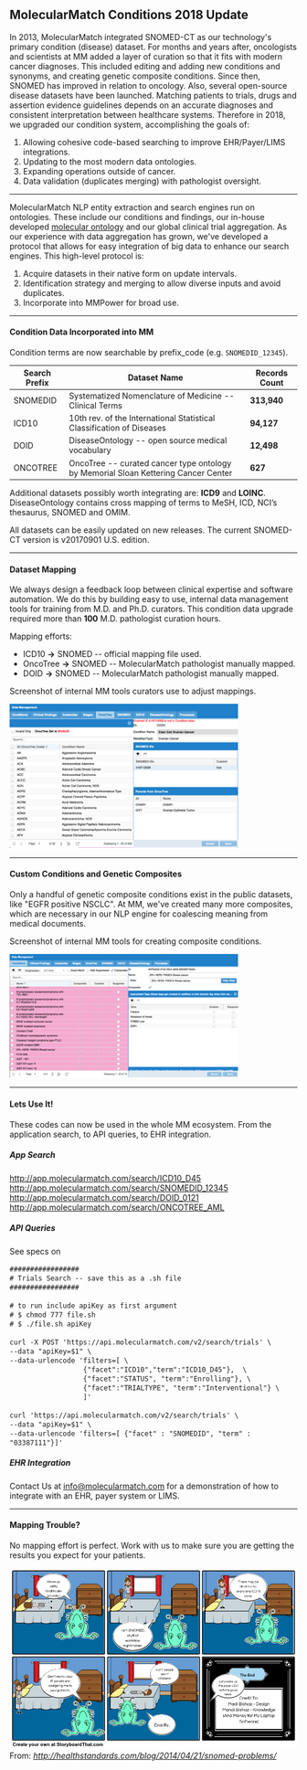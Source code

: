 ## MolecularMatch Conditions 2018 Update

In 2013, MolecularMatch integrated SNOMED-CT as our technology's primary condition (disease) dataset. For months and years after, oncologists and scientists at MM added a layer of curation so that it fits with modern cancer diagnoses. This included editing and adding new conditions and synonyms, and creating genetic composite conditions. Since then, SNOMED has improved in relation to oncology. Also, several open-source disease datasets have been launched. Matching patients to trials, drugs and assertion evidence guidelines depends on an accurate diagnoses and consistent interpretation between healthcare systems. Therefore in 2018, we upgraded our condition system, accomplishing the goals of:

1. Allowing cohesive code-based searching to improve EHR/Payer/LIMS integrations.
2. Updating to the most modern data ontologies.
3. Expanding operations outside of cancer.
4. Data validation (duplicates merging) with pathologist oversight.

---------

MolecularMatch NLP entity extraction and search engines run on ontologies. These include our conditions and findings, our in-house developed [molecular ontology](https://api.molecularmatch.com/#parentLevelMutations) and our global clinical trial aggregation. As our experience with data aggregation has grown, we've developed a protocol that allows for easy integration of big data to enhance our search engines. This high-level protocol is:

1. Acquire datasets in their native form on update intervals.
2. Identification strategy and merging to allow diverse inputs and avoid duplicates.
3. Incorporate into MMPower for broad use.

---------

#### Condition Data Incorporated into MM
Condition terms are now searchable by prefix_code (e.g. `SNOMEDID_12345`).

| Search Prefix | Dataset Name | Records Count |
|---|---|---|
| SNOMEDID | Systematized Nomenclature of Medicine -- Clinical Terms | **313,940** |
| ICD10 | 10th rev. of the International Statistical Classification of Diseases | **94,127** |
| DOID | DiseaseOntology -- open source medical vocabulary | **12,498** |
| ONCOTREE | OncoTree -- curated cancer type ontology by Memorial Sloan Kettering Cancer Center | **627** |

Additional datasets possibly worth integrating are: **ICD9** and **LOINC**. DiseaseOntology contains cross mapping of terms to MeSH, ICD, NCI’s thesaurus, SNOMED and OMIM.

All datasets can be easily updated on new releases. The current SNOMED-CT version is v20170901 U.S. edition.

---------

#### Dataset Mapping

We always design a feedback loop between clinical expertise and software automation. We do this by building easy to use, internal data management tools for training from M.D. and Ph.D. curators. This condition data upgrade required more than **100** M.D. pathologist curation hours.

Mapping efforts:

- ICD10 **→** SNOMED -- official mapping file used.
- OncoTree **→** SNOMED -- MolecularMatch pathologist manually mapped.
- DOID **→** SNOMED -- MolecularMatch pathologist manually mapped.

Screenshot of internal MM tools curators use to adjust mappings.
<!-- ![](images/oncotreemapping.png) -->
<img src="images/oncotreemapping.png" style="width: 400px;"/>


---------

#### Custom Conditions and Genetic Composites

Only a handful of genetic composite conditions exist in the public datasets, like "EGFR positive NSCLC". At MM, we've created many more composites, which are necessary in our NLP engine for coalescing meaning from medical documents.

Screenshot of internal MM tools for creating composite conditions.
<!-- ![](images/composites.png) -->
<img src="images/composites.png" style="width: 400px;"/>


---------

#### Lets Use It!
These codes can now be used in the whole MM ecosystem. From the application search, to API queries, to EHR integration.

##### App Search

http://app.molecularmatch.com/search/ICD10_D45
http://app.molecularmatch.com/search/SNOMEDID_12345
http://app.molecularmatch.com/search/DOID_0121
http://app.molecularmatch.com/search/ONCOTREE_AML


##### API Queries
See specs on [](api.molecularmatch.com)

```
#################
# Trials Search -- save this as a .sh file
#################

# to run include apiKey as first argument
# $ chmod 777 file.sh
# $ ./file.sh apiKey

curl -X POST 'https://api.molecularmatch.com/v2/search/trials' \
--data "apiKey=$1" \
--data-urlencode 'filters=[ \
                  {"facet":"ICD10","term":"ICD10_D45"},  \
                  {"facet":"STATUS", "term":"Enrolling"}, \
                  {"facet":"TRIALTYPE", "term":"Interventional"} \
                  ]'

curl 'https://api.molecularmatch.com/v2/search/trials' \
--data "apiKey=$1" \
--data-urlencode 'filters=[ {"facet" : "SNOMEDID", "term" : "03387111"}]'
```

##### EHR Integration
Contact Us at <info@molecularmatch.com> for a demonstration of how to integrate with an EHR, payer system or LIMS.

---------

#### Mapping Trouble?
No mapping effort is perfect. Work with us to make sure you are getting the results you expect for your patients.

![](images/snomed1.png)
From: *http://healthstandards.com/blog/2014/04/21/snomed-problems/*
